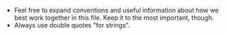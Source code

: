 - Feel free to expand conventions and useful information about how we best work together in
  this file. Keep it to the most important, though.
- Always use double quotes "for strings".
